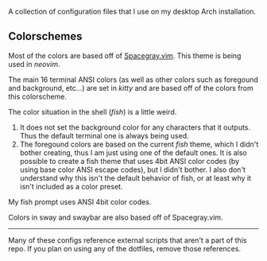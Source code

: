 A collection of configuration files that I use on my desktop Arch installation.

## Colorschemes

Most of the colors are based off of [Spacegray.vim](https://github.com/ajh17/Spacegray.vim). This theme is being used in *neovim*.

The main 16 terminal ANSI colors (as well as other colors such as foregound and background, etc...) are set in *kitty* and are based off of the colors from this colorscheme.

The color situation in the shell (*fish*) is a little weird.

1. It does not set the background color for any characters that it outputs. Thus the default terminal one is always being used. 
2. The foregound colors are based on the current *fish* theme, which I didn't bother creating, thus I am just using one of the default ones. It is also possible to create a fish theme that uses 4bit ANSI color codes (by using base color ANSI escape codes), but I didn't bother. I also don't understand why this isn't the default behavior of fish, or at least why it isn't included as a color preset. 

My fish prompt uses ANSI 4bit color codes. 

Colors in sway and swaybar are also based off of Spacegray.vim.

--- 

Many of these configs reference external scripts that aren't a part of this repo. If you plan on using any of the dotfiles, remove those references. 
